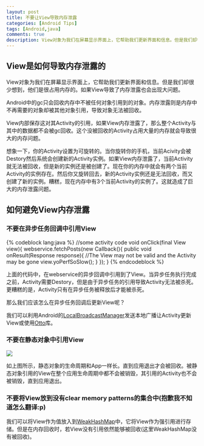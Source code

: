 ```yaml
---
layout: post
title: 不要让View导致内存泄露
categories: [Android Tips]
tags: [Android,java]
comments: true
description: View对象为我们在屏幕显示界面上，它帮助我们更新界面和信息。但是我们却很少想到，他们是很占用内存的。如果View导致了内存泄露也会出现大问题。
---
```

## View是如何导致内存泄露的

View对象为我们在屏幕显示界面上，它帮助我们更新界面和信息。但是我们却很少想到，他们是很占用内存的。如果View导致了内存泄露也会出现大问题。

Android中的gc只会回收内存中不被任何对象引用到的对象。内存泄露则是内存中不再需要的对象却被其他对象引用，导致对象无法被回收。

View内部保存这对其Activity的引用，如果View内存泄露了，那么整个Activity与其中的数据都不会被gc回收。这个没被回收的Activity占用大量的内存就会导致很大的内存问题。

想象一下，你的Activity设置为可旋转的。当你旋转你的手机，当前Acivity会被Destory然后系统会创建新的Activity实例。如果View内存泄露了，当前Activity就无法被回收，但是新的实例还是被创建了。现在你的内存中就会有两个当前Activity的实例存在。然后你又旋转回去，新的Activity实例还是无法回收，而又创建了新的实例。糟糕，现在内存中有3个当前Activity的实例了。这就造成了巨大的内存泄露问题。

## 如何避免View内存泄露

### 不要在异步任务回调中引用View

{% codeblock lang:java %}
//some activity code
void onClick(final View view){
	webservice.fetchPosts(new Callback(){
	    public void onResult(Response response){
	        //The View may not be valid and the Activity may be gone
	        view.yoPerfSoSlow();
	    }
	});
}
{% endcodeblock %}

上面的代码中，在webservice的异步回调中引用到了View。当异步任务执行完成之前，Activity需要Destory，但是由于异步任务的引用导致Activity无法被杀死。更糟糕的是，Activity只有在异步任务被释放后才能被杀死。

那么我们应该怎么在异步任务回调后更新View呢？

我们可以利用Android的[LocalBroadcastManager][1]发送本地广播让Activity更新View或使用[Otto][2]库。


### 不要在静态对象中引用View

![][image-1]

如上图所示，静态对象的生命周期和App一样长。直到应用退出才会被回收。被静态对象引用的View在整个应用生命周期中都不会被销毁，其引用的Activity也不会被销毁，直到应用退出。

### 不要将View放到没有clear memory patterns的集合中(抱歉我不知道怎么翻译:p)

我们可以将View作为值放入到[WeakHashMap][3]中，它将View作为强引用进行存储。但是在内存回收时，若View没有引用依然能够被回收(这里WeakHashMap没有被回收)。

[1]:	https://developer.android.com/intl/zh-cn/reference/android/support/v4/content/LocalBroadcastManager.html
[2]:	http://square.github.io/otto/
[3]:	http://stackoverflow.com/questions/5511279/what-is-a-weakhashmap-and-when-to-use-it

[image-1]:	http://7xky0m.com1.z0.glb.clouddn.com/69A02332-E4D0-4B14-B3B4-A79094ACD46C.png